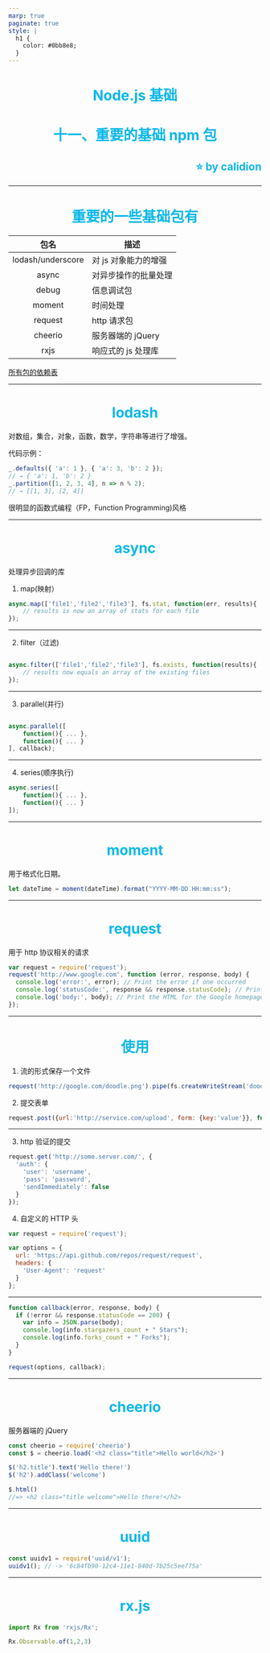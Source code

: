 ```yaml
---
marp: true
paginate: true
style: |
  h1 {
    color: #0bb8e8;
  }
---
```


<style scoped>
h1,h2 {
	color: #0bb8e8;
	text-align: center
}
h2 {
	text-align: right
}

</style>

# Node.js 基础

# 十一、重要的基础 npm 包

## :star: by calidion

---

# 重要的一些基础包有

|       包名        | 描述                 |
| :---------------: | -------------------- |
| lodash/underscore | 对 js 对象能力的增强 |
|       async       | 对异步操作的批量处理 |
|       debug       | 信息调试包           |
|      moment       | 时间处理             |
|      request      | http 请求包          |
|      cheerio      | 服务器端的 jQuery    |  | uuid | 生成唯一的 id 的包 |
|       rxjs        | 响应式的 js 处理库   |

[所有包的依赖表](https://www.npmjs.com/browse/depended)

---

# lodash

对数组，集合，对象，函数，数学，字符串等进行了增强。

代码示例：

```js
_.defaults({ 'a': 1 }, { 'a': 3, 'b': 2 });
// → { 'a': 1, 'b': 2 }
_.partition([1, 2, 3, 4], n => n % 2);
// → [[1, 3], [2, 4]]
```

很明显的函数式编程（FP，Function Programming)风格

---

# async

处理异步回调的库

1. map(映射）

```js
async.map(['file1','file2','file3'], fs.stat, function(err, results){
    // results is now an array of stats for each file
});

```

---

2. filter（过滤)

```js

async.filter(['file1','file2','file3'], fs.exists, function(results){
    // results now equals an array of the existing files
});

```

---

3. parallel(并行)

```js

async.parallel([
    function(){ ... },
    function(){ ... }
], callback);

```

---

4. series(顺序执行)

```js
async.series([
    function(){ ... },
    function(){ ... }
]);
```

---

# moment

用于格式化日期。

```js
let dateTime = moment(dateTime).format("YYYY-MM-DD HH:mm:ss");
```

---

# request

用于 http 协议相关的请求

```js
var request = require('request');
request('http://www.google.com', function (error, response, body) {
  console.log('error:', error); // Print the error if one occurred
  console.log('statusCode:', response && response.statusCode); // Print the response status code if a response was received
  console.log('body:', body); // Print the HTML for the Google homepage.
});
```

---

# 使用

1. 流的形式保存一个文件

```js
request('http://google.com/doodle.png').pipe(fs.createWriteStream('doodle.png'));
```

2. 提交表单

```js
request.post({url:'http://service.com/upload', form: {key:'value'}}, function(err,httpResponse,body){ /* ... */ })
```

---

3. http 验证的提交

```js
request.get('http://some.server.com/', {
  'auth': {
    'user': 'username',
    'pass': 'password',
    'sendImmediately': false
  }
});
```

4. 自定义的 HTTP 头

```js
var request = require('request');

var options = {
  url: 'https://api.github.com/repos/request/request',
  headers: {
    'User-Agent': 'request'
  }
};

```

---

```js
function callback(error, response, body) {
  if (!error && response.statusCode == 200) {
    var info = JSON.parse(body);
    console.log(info.stargazers_count + " Stars");
    console.log(info.forks_count + " Forks");
  }
}

request(options, callback);
```

---

# cheerio

服务器端的 jQuery

```js
const cheerio = require('cheerio')
const $ = cheerio.load('<h2 class="title">Hello world</h2>')

$('h2.title').text('Hello there!')
$('h2').addClass('welcome')

$.html()
//=> <h2 class="title welcome">Hello there!</h2>
```

---

# uuid

```js
const uuidv1 = require('uuid/v1');
uuidv1(); // -> '6c84fb90-12c4-11e1-840d-7b25c5ee775a'
```

---

# rx.js

```js
import Rx from 'rxjs/Rx';

Rx.Observable.of(1,2,3)
```
